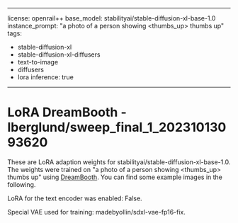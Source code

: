 
---
license: openrail++
base_model: stabilityai/stable-diffusion-xl-base-1.0
instance_prompt: "a photo of a person showing <thumbs_up> thumbs up"
tags:
- stable-diffusion-xl
- stable-diffusion-xl-diffusers
- text-to-image
- diffusers
- lora
inference: true
---
    
# LoRA DreamBooth - lberglund/sweep_final_1_20231013093620

These are LoRA adaption weights for stabilityai/stable-diffusion-xl-base-1.0. The weights were trained on "a photo of a person showing <thumbs_up> thumbs up" using [DreamBooth](https://dreambooth.github.io/). You can find some example images in the following. 



LoRA for the text encoder was enabled: False.

Special VAE used for training: madebyollin/sdxl-vae-fp16-fix.
